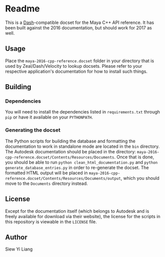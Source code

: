 # Readme

This is a [Dash](http://kapeli.com/dash)-compatible docset for the Maya C++ API reference. It has been
built against the 2016 documentation, but should work for 2017 as well. 


## Usage

Place the ``maya-2016-cpp-reference.docset`` folder in your directory that is 
used by Zeal/Dash/Velocity to lookup docsets. Please refer to your respective
application's documentation for how to install such things.


## Building

### Dependencies

You will need to install the dependencies listed in ``requirements.txt``
through ``pip`` or have it available on your ``PYTHONPATH``.

### Generating the docset

The Python scripts for building the database and formatting the documentation
to work in standalone mode are located in the ``bin`` directory. The Autodesk
documentation should be placed in the directory:
``maya-2016-cpp-reference.docset/Contents/Resources/Documents``.  Once that is
done, you should be able to run ``python clean_html_documentation.py`` and 
``python generate_database_entries.py`` in order to re-generate the docset. The
formatted HTML output will be placed in
``maya-2016-cpp-reference.docset/Contents/Resources/Documents/output``, which
you should move to the ``Documents`` directory instead.


## License

Except for the documentation itself (which belongs to Autodesk and is freely
available for download via their website), the license for the scripts in this
repository is viewable in the ``LICENSE`` file.


## Author
Siew Yi Liang
